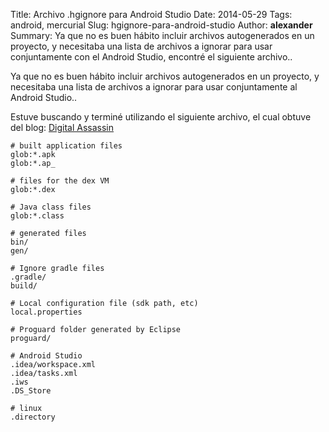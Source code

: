 Title: Archivo .hgignore para Android Studio
Date: 2014-05-29
Tags: android, mercurial
Slug: hgignore-para-android-studio
Author: __alexander__
Summary: Ya que no es buen hábito incluir archivos autogenerados en un proyecto, y necesitaba una lista de archivos a ignorar para usar conjuntamente con el Android Studio, encontré el siguiente archivo..

Ya que no es buen hábito incluir archivos autogenerados en un proyecto, y necesitaba una lista de archivos a ignorar para usar conjuntamente al Android Studio..

Estuve buscando y terminé utilizando el siguiente archivo, el cual obtuve del blog: [Digital Assassin][digital-assassin]

~~~
# built application files
glob:*.apk
glob:*.ap_

# files for the dex VM
glob:*.dex

# Java class files
glob:*.class

# generated files
bin/
gen/

# Ignore gradle files
.gradle/
build/

# Local configuration file (sdk path, etc)
local.properties

# Proguard folder generated by Eclipse
proguard/

# Android Studio
.idea/workspace.xml
.idea/tasks.xml
.iws
.DS_Store

# linux
.directory
~~~

[digital-assassin]: http://digitalassassin.net/2013/12/hgignore-file-for-android-studio/